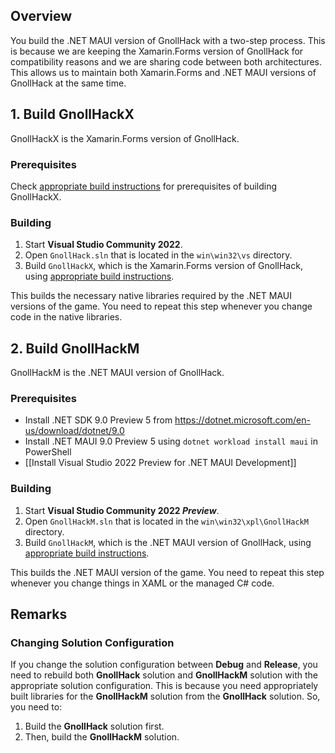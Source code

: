 ## Overview


You build the .NET MAUI version of GnollHack with a two-step process. This is because we are keeping the Xamarin.Forms version of GnollHack for compatibility reasons and we are sharing code between both architectures. This allows us to maintain both Xamarin.Forms and .NET MAUI versions of GnollHack at the same time.


## 1. Build GnollHackX


GnollHackX is the Xamarin.Forms version of GnollHack.


### Prerequisites


Check [appropriate build instructions](https://github.com/hyvanmielenpelit/GnollHack/wiki/Development-Information#xamarinforms) for prerequisites of building GnollHackX.


### Building


1. Start **Visual Studio Community 2022**.
2. Open `GnollHack.sln` that is located in the `win\win32\vs` directory.
3. Build `GnollHackX`, which is the Xamarin.Forms version of GnollHack, using [appropriate build instructions](https://github.com/hyvanmielenpelit/GnollHack/wiki/Development-Information#xamarinforms). 

This builds the necessary native libraries required by the .NET MAUI versions of the game. You need to repeat this step whenever you change code in the native libraries.


## 2. Build GnollHackM


GnollHackM is the .NET MAUI version of GnollHack.


### Prerequisites


- Install .NET SDK 9.0 Preview 5 from https://dotnet.microsoft.com/en-us/download/dotnet/9.0
- Install .NET MAUI 9.0 Preview 5 using `dotnet workload install maui` in PowerShell
- [[Install Visual Studio 2022 Preview for .NET MAUI Development]]


### Building


1. Start **Visual Studio Community 2022 *Preview***.
2. Open `GnollHackM.sln` that is located in the `win\win32\xpl\GnollHackM` directory.
3. Build `GnollHackM`, which is the .NET MAUI version of GnollHack, using [appropriate build instructions](https://github.com/hyvanmielenpelit/GnollHack/wiki/Development-Information#net-maui).

This builds the .NET MAUI version of the game. You need to repeat this step whenever you change things in XAML or the managed C# code.


## Remarks


### Changing Solution Configuration


If you change the solution configuration between **Debug** and **Release**, you need to rebuild both **GnollHack** solution and **GnollHackM** solution with the appropriate solution configuration. This is because you need appropriately built libraries for the **GnollHackM** solution from the **GnollHack** solution. So, you need to:

1. Build the **GnollHack** solution first.
2. Then, build the **GnollHackM** solution.